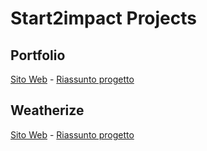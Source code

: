 # Start2impact Projects

## Portfolio
[Sito Web](https://kyraminol.github.io/s2i-projects/portfolio/) - [Riassunto progetto](https://github.com/Kyraminol/s2i-projects/tree/master/portfolio/README.md)

## Weatherize
[Sito Web](https://kyraminol.github.io/s2i-projects/weatherize/) - [Riassunto progetto](https://github.com/Kyraminol/s2i-projects/tree/master/weatherize/README.md)
